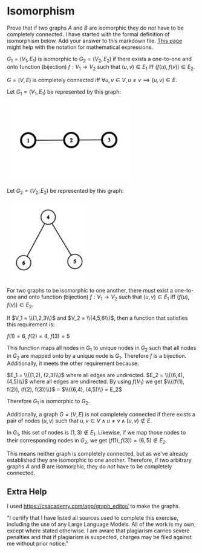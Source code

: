 # Isomorphism

Prove that if two graphs $A$ and $B$ are isomorphic they do *not* have to
be completely connected. I have started with the formal definition of
isomorphism below. Add your answer to this markdown file. [This
page](https://docs.github.com/en/get-started/writing-on-github/working-with-advanced-formatting/writing-mathematical-expressions)
might help with the notation for mathematical expressions.

$G_1=(V_1 , E_1)$ is isomorphic to $G_2 = (V_2, E_2)$ if there exists a
one-to-one and onto function (bijection) $f: V_1 \rightarrow V_2$ such that $(u,v)
\in E_1$ iff $(f(u),f(v)) \in E_2$.

$G=(V, E)$ is completely connected iff $\forall u, v \in V, u \neq v 
\implies (u,v) \in E$.

Let $G_1=(V_1 , E_1)$ be represented by this graph: 

![graph_1](graph1.png)

Let $G_2 = (V_2, E_2)$ be represented by this graph: 

![graph_2](graph2.png)

For two graphs to be isomorphic to one another, there must exist a one-to-one and 
onto function (bijection) $f: V_1 \rightarrow V_2$ such that $(u,v) \in E_1$ iff 
$(f(u),f(v)) \in E_2$.

If $V_1 = \\{1,2,3\\}$ and $V_2 = \\{4,5,6\\}$, then a function that satisfies this requirement is: 

$f(1) = 6$, $f(2) = 4$, $f(3) = 5$

This function maps all nodes in $G_1$ to unique nodes in $G_2$ such that all nodes 
in $G_2$ are mapped onto by a unique node is $G_1$. Therefore $f$ is a bijection. 
Additionally, it meets the other requirement because:

$E_1 = \\{(1,2), (2,3)\\}$ where all edges are undirected. $E_2 = \\{(6,4), (4,5)\\}$ 
where all edges are undirected. By using $f(V_1)$ we get $\\{(f(1), f(2)), (f(2), f(3))\\}$ 
= $\\{(6,4), (4,5)\\} = E_2$ 

Therefore $G_1$ is isomorphic to $G_2$. 

Additionally, a graph $G=(V, E)$ is not completely connected if there exists a 
pair of nodes $(u,v)$ such that $u, v \in V \land u \neq v \land (u,v) \notin E$. 

In $G_1$, this set of nodes is $(1,3) \notin E_1$. Likewise, if we map 
those nodes to their corresponding nodes in $G_2$, we get $(f(1),f(3)) = 
(6,5) \notin E_2$. 

This means neither graph is completely connected, but as we've already 
established they are isomorphic to one another. Therefore, if two arbitrary 
graphs $A$ and $B$ are isomorphic, they do *not* have to be completely connected. 

## Extra Help

I used https://csacademy.com/app/graph_editor/ to make the graphs. 

"I certify that I have listed all sources used to complete this exercise, 
including the use of any Large Language Models. All of the work is my own, 
except where stated otherwise. I am aware that plagiarism carries severe 
penalties and that if plagiarism is suspected, charges may be filed against 
me without prior notice."

